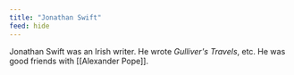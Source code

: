 ```yaml
---
title: "Jonathan Swift"
feed: hide
---
```


Jonathan Swift was an Irish writer. He wrote _Gulliver's Travels_, etc. He was good friends with [[Alexander Pope]]. 